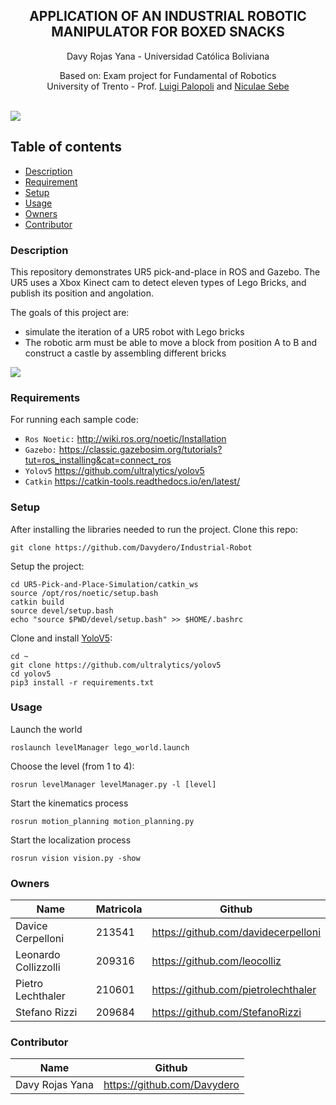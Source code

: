 <p align="center">
  <h2 align="center">APPLICATION OF AN INDUSTRIAL ROBOTIC MANIPULATOR FOR BOXED SNACKS</h2>
  <p align="center">
  Davy Rojas Yana - Universidad Católica Boliviana
  </p>
  <p align="center">
  Based on: Exam project for Fundamental of Robotics
  <br>University of Trento - Prof. <a href="https://webapps.unitn.it/du/it/Persona/PER0002392/Curriculum">Luigi Palopoli</a> and <a href="https://webapps.unitn.it/du/it/Persona/PER0051994/Curriculum">Niculae Sebe</a>
  </p>
</p>
<br>

<img src="[https://github.com/pietrolechthaler/UR5-Pick-and-Place-Simulation/blob/main/main.png](https://user-images.githubusercontent.com/11477020/237109895-8457fd5c-6ac8-4001-8374-a6df909813fd.PNG)">

## Table of contents
- [Description](#description)
- [Requirement](#requirements)
- [Setup](#setup)
- [Usage](#usage)
- [Owners](#owners)
- [Contributor](#contributor)

### Description
This repository demonstrates UR5 pick-and-place in ROS and Gazebo. The UR5 uses a Xbox Kinect cam to detect eleven types of Lego Bricks, and publish its position and angolation. 

The goals of this project are:
- simulate the iteration of a UR5 robot with Lego bricks
- The robotic arm must be able to move a block from position A to B and construct a castle by assembling different bricks

<img src="https://github.com/pietrolechthaler/UR5-Pick-and-Place-Simulation/blob/main/intro.gif">

### Requirements

For running each sample code:
- `Ros Noetic:` http://wiki.ros.org/noetic/Installation
- `Gazebo:` https://classic.gazebosim.org/tutorials?tut=ros_installing&cat=connect_ros
- `Yolov5` https://github.com/ultralytics/yolov5
- `Catkin` https://catkin-tools.readthedocs.io/en/latest/

### Setup

After installing the libraries needed to run the project. Clone this repo:
```
git clone https://github.com/Davydero/Industrial-Robot
```

Setup the project:
```
cd UR5-Pick-and-Place-Simulation/catkin_ws
source /opt/ros/noetic/setup.bash
catkin build
source devel/setup.bash
echo "source $PWD/devel/setup.bash" >> $HOME/.bashrc
```

Clone and install [YoloV5](https://github.com/ultralytics/yolov5):
```
cd ~
git clone https://github.com/ultralytics/yolov5
cd yolov5
pip3 install -r requirements.txt
```
### Usage

Launch the world
```
roslaunch levelManager lego_world.launch
```
Choose the level (from 1 to 4):
```
rosrun levelManager levelManager.py -l [level]
```
Start the kinematics process
```
rosrun motion_planning motion_planning.py
```
Start the localization process
```
rosrun vision vision.py -show
```

### Owners

| Name                 | Matricola | Github                               |
|----------------------|-----------|--------------------------------------|
| Davice Cerpelloni    | 213541    | https://github.com/davidecerpelloni  |
| Leonardo Collizzolli | 209316    | https://github.com/leocolliz         |
| Pietro Lechthaler    | 210601    | https://github.com/pietrolechthaler  |
| Stefano Rizzi        | 209684    | https://github.com/StefanoRizzi      |

### Contributor

| Name                 | Github                               |
|----------------------|--------------------------------------|
| Davy Rojas Yana      | https://github.com/Davydero          |
